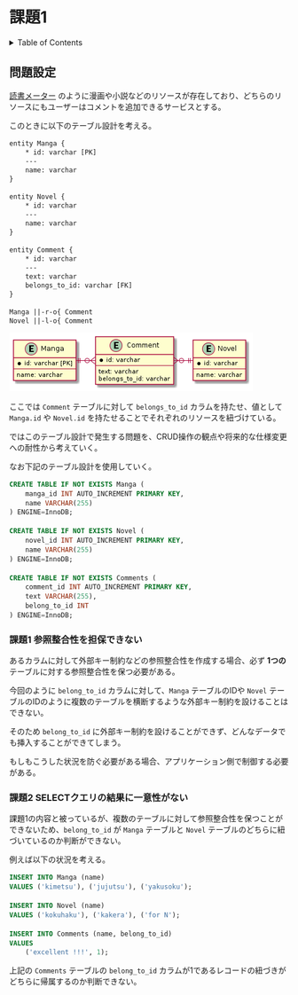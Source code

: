 # 課題1

<!-- START doctoc generated TOC please keep comment here to allow auto update -->
<!-- DON'T EDIT THIS SECTION, INSTEAD RE-RUN doctoc TO UPDATE -->
<details>
<summary>Table of Contents</summary>

- [問題設定](#%E5%95%8F%E9%A1%8C%E8%A8%AD%E5%AE%9A)

</details>
<!-- END doctoc generated TOC please keep comment here to allow auto update -->

## 問題設定

[読書メーター](https://bookmeter.com/) のように漫画や小説などのリソースが存在しており、どちらのリソースにもユーザーはコメントを追加できるサービスとする。

このときに以下のテーブル設計を考える。

```puml
entity Manga {
    * id: varchar [PK]
    ---
    name: varchar 
}

entity Novel {
    * id: varchar
    ---
    name: varchar
}

entity Comment {
    * id: varchar
    ---
    text: varchar
    belongs_to_id: varchar [FK]
}

Manga ||-r-o{ Comment
Novel ||-l-o{ Comment
```

![](../assets/problem.png)

ここでは `Comment` テーブルに対して `belongs_to_id` カラムを持たせ、値として `Manga.id` や `Novel.id` を持たせることでそれぞれのリソースを紐づけている。

ではこのテーブル設計で発生する問題を、CRUD操作の観点や将来的な仕様変更への耐性から考えていく。

なお下記のテーブル設計を使用していく。

```sql
CREATE TABLE IF NOT EXISTS Manga (
    manga_id INT AUTO_INCREMENT PRIMARY KEY,
    name VARCHAR(255)
) ENGINE=InnoDB;

CREATE TABLE IF NOT EXISTS Novel (
    novel_id INT AUTO_INCREMENT PRIMARY KEY,
    name VARCHAR(255)
) ENGINE=InnoDB;

CREATE TABLE IF NOT EXISTS Comments (
    comment_id INT AUTO_INCREMENT PRIMARY KEY,
    text VARCHAR(255),
    belong_to_id INT
) ENGINE=InnoDB;
```

### 課題1 参照整合性を担保できない

あるカラムに対して外部キー制約などの参照整合性を作成する場合、必ず **1つの** テーブルに対する参照整合性を保つ必要がある。

今回のように `belong_to_id` カラムに対して、`Manga` テーブルのIDや `Novel` テーブルのIDのように複数のテーブルを横断するような外部キー制約を設けることはできない。

そのため `belong_to_id` に外部キー制約を設けることができず、どんなデータでも挿入することができてしまう。

もしもこうした状況を防ぐ必要がある場合、アプリケーション側で制御する必要がある。

### 課題2 SELECTクエリの結果に一意性がない

課題1の内容と被っているが、複数のテーブルに対して参照整合性を保つことができないため、`belong_to_id` が `Manga` テーブルと `Novel` テーブルのどちらに紐づいているのか判断ができない。

例えば以下の状況を考える。

```sql
INSERT INTO Manga (name)
VALUES ('kimetsu'), ('jujutsu'), ('yakusoku');

INSERT INTO Novel (name)
VALUES ('kokuhaku'), ('kakera'), ('for N');

INSERT INTO Comments (name, belong_to_id)
VALUES
    ('excellent !!!', 1);
```

上記の `Comments` テーブルの `belong_to_id` カラムが1であるレコードの紐づきがどちらに帰属するのか判断できない。

